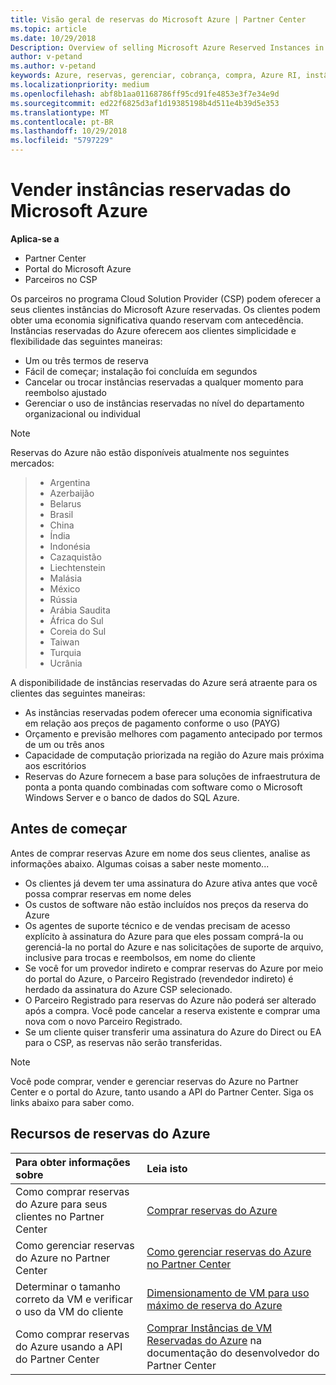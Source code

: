 ```yaml
---
title: Visão geral de reservas do Microsoft Azure | Partner Center
ms.topic: article
ms.date: 10/29/2018
Description: Overview of selling Microsoft Azure Reserved Instances in CSP.
author: v-petand
ms.author: v-petand
keywords: Azure, reservas, gerenciar, cobrança, compra, Azure RI, instâncias reservadas do Azure
ms.localizationpriority: medium
ms.openlocfilehash: abf8b1aa01168786ff95cd91fe4853e3f7e34e9d
ms.sourcegitcommit: ed22f6825d3af1d19385198b4d511e4b39d5e353
ms.translationtype: MT
ms.contentlocale: pt-BR
ms.lasthandoff: 10/29/2018
ms.locfileid: "5797229"
---
```

# <a name="sell-microsoft-azure-reserved-instances"></a>Vender instâncias reservadas do Microsoft Azure 

**Aplica-se a**

-  Partner Center
-  Portal do Microsoft Azure
-  Parceiros no CSP

Os parceiros no programa Cloud Solution Provider (CSP) podem oferecer a seus clientes instâncias do Microsoft Azure reservadas. Os clientes podem obter uma economia significativa quando reservam com antecedência. Instâncias reservadas do Azure oferecem aos clientes simplicidade e flexibilidade das seguintes maneiras:

-   Um ou três termos de reserva 
-   Fácil de começar; instalação foi concluída em segundos 
-   Cancelar ou trocar instâncias reservadas a qualquer momento para reembolso ajustado 
-   Gerenciar o uso de instâncias reservadas no nível do departamento organizacional ou individual 

> [!NOTE]  
> Reservas do Azure não estão disponíveis atualmente nos seguintes mercados:
  
> * Argentina
> * Azerbaijão
> * Belarus
> * Brasil
> * China
> * Índia
> * Indonésia
> * Cazaquistão
> * Liechtenstein
> * Malásia
> * México
> * Rússia
> * Arábia Saudita
> * África do Sul
> * Coreia do Sul
> * Taiwan
> * Turquia
> * Ucrânia

A disponibilidade de instâncias reservadas do Azure será atraente para os clientes das seguintes maneiras:

-   As instâncias reservadas podem oferecer uma economia significativa em relação aos preços de pagamento conforme o uso (PAYG)
-   Orçamento e previsão melhores com pagamento antecipado por termos de um ou três anos 
-   Capacidade de computação priorizada na região do Azure mais próxima aos escritórios  
-   Reservas do Azure fornecem a base para soluções de infraestrutura de ponta a ponta quando combinadas com software como o Microsoft Windows Server e o banco de dados do SQL Azure.   

## <a name="before-you-begin"></a>Antes de começar

Antes de comprar reservas Azure em nome dos seus clientes, analise as informações abaixo. Algumas coisas a saber neste momento...

-   Os clientes já devem ter uma assinatura do Azure ativa antes que você possa comprar reservas em nome deles  
-   Os custos de software não estão incluídos nos preços da reserva do Azure 
-   Os agentes de suporte técnico e de vendas precisam de acesso explícito à assinatura do Azure para que eles possam comprá-la ou gerenciá-la no portal do Azure e nas solicitações de suporte de arquivo, inclusive para trocas e reembolsos, em nome do cliente  
-   Se você for um provedor indireto e comprar reservas do Azure por meio do portal do Azure, o Parceiro Registrado (revendedor indireto) é herdado da assinatura do Azure CSP selecionado. 
-   O Parceiro Registrado para reservas do Azure não poderá ser alterado após a compra. Você pode cancelar a reserva existente e comprar uma nova com o novo Parceiro Registrado. 
-   Se um cliente quiser transferir uma assinatura do Azure do Direct ou EA para o CSP, as reservas não serão transferidas. 

>[!NOTE]
> Você pode comprar, vender e gerenciar reservas do Azure no Partner Center e o portal do Azure, tanto usando a API do Partner Center. Siga os links abaixo para saber como. 

## <a name="azure-reservations-resources"></a>Recursos de reservas do Azure
|**Para obter informações sobre**   |**Leia isto**    |
|:-----------------------------|:-----------------|
|Como comprar reservas do Azure para seus clientes no Partner Center   |[Comprar reservas do Azure](azure-reservations-buying.md)
|Como gerenciar reservas do Azure no Partner Center | [Como gerenciar reservas do Azure no Partner Center](azure-reservations-manage.md)
|Determinar o tamanho correto da VM e verificar o uso da VM do cliente   |[Dimensionamento de VM para uso máximo de reserva do Azure](azure-usage.md)   |
|Como comprar reservas do Azure usando a API do Partner Center | [Comprar Instâncias de VM Reservadas do Azure](https://docs.microsoft.com/partner-center/develop/purchase-azure-reservations) na documentação do desenvolvedor do Partner Center

 

